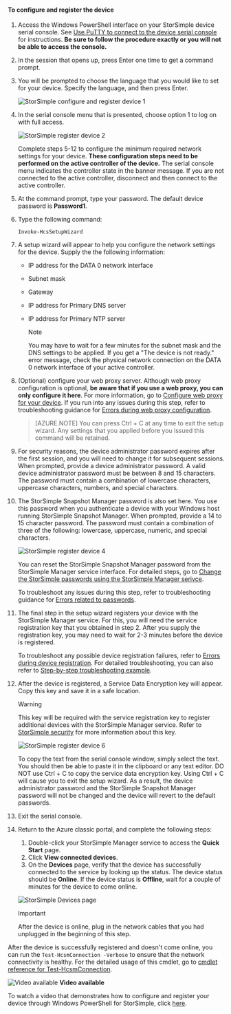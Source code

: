 <!--author=alkohli last changed: 12/01/15-->


#### To configure and register the device
1. Access the Windows PowerShell interface on your StorSimple device serial console. See [Use PuTTY to connect to the device serial console](#use-putty-to-connect-to-the-device-serial-console) for instructions. **Be sure to follow the procedure exactly or you will not be able to access the console.**
2. In the session that opens up, press Enter one time to get a command prompt. 
3. You will be prompted to choose the language that you would like to set for your device. Specify the language, and then press Enter. 
   
    ![StorSimple configure and register device 1](./media/storsimple-configure-and-register-device/HCS_RegisterYourDevice1-include.png)
4. In the serial console menu that is presented, choose option 1 to log on with full access. 
   
    ![StorSimple register device 2](./media/storsimple-configure-and-register-device/HCS_RegisterYourDevice2-include.png)
   
     Complete steps 5-12 to configure the minimum required network settings for your device. **These configuration steps need to be performed on the active controller of the device.** The serial console menu indicates the controller state in the banner message. If you are not connected to the active controller, disconnect and then connect to the active controller.
5. At the command prompt, type your password. The default device password is **Password1**.
6. Type the following command:
   
     `Invoke-HcsSetupWizard` 
7. A setup wizard will appear to help you configure the network settings for the device. Supply the the following information: 
   
   * IP address for the DATA 0 network interface
   * Subnet mask
   * Gateway
   * IP address for Primary DNS server
   * IP address for Primary NTP server
     
     > [!NOTE]
     > You may have to wait for a few minutes for the subnet mask and the DNS settings to be applied. If you get a "The device is not ready." error message, check the physical network connection on the DATA 0 network interface of your active controller.
     > 
8. (Optional) configure your web proxy server. Although web proxy configuration is optional, **be aware that if you use a web proxy, you can only configure it here**. For more information, go to [Configure web proxy for your device](../articles/storsimple/storsimple-configure-web-proxy.md). If you run into any issues during this step, refer to troubleshooting guidance for [Errors during web proxy configuration](../articles/storsimple/storsimple-troubleshoot-deployment.md#errors-during-the-optional-web-proxy-settings).

      > [AZURE.NOTE] You can press Ctrl + C at any time to exit the setup wizard. Any settings that you applied before you issued this command will be retained.

1. For security reasons, the device administrator password expires after the first session, and you will need to change it for subsequent sessions. When prompted, provide a device administrator password. A valid device administrator password must be between 8 and 15 characters. The password must contain a combination of lowercase characters, uppercase characters, numbers, and special characters.
2. The StorSimple Snapshot Manager password is also set here. You use this password when you authenticate a device with your Windows host running StorSimple Snapshot Manager. When prompted, provide a 14 to 15 character password. The password must contain a combination of three of the following: lowercase, uppercase, numeric, and special characters. 
   
   ![StorSimple register device 4](./media/storsimple-configure-and-register-device/HCS_RegisterYourDevice4-include.png)
   
   You can reset the StorSimple Snapshot Manager password from the StorSimple Manager service interface. For detailed steps, go to [Change the StorSimple passwords using the StorSimple Manager serivce](../articles/storsimple/storsimple-change-passwords.md).
   
   To troubleshoot any issues during this step, refer to troubleshooting guidance for [Errors related to passwords](../articles/storsimple/storsimple-troubleshoot-deployment.md#errors-related-to-device-administrator-and-storsimple-snapshot-manager-passwords).
3. The final step in the setup wizard registers your device with the StorSimple Manager service. For this, you will need the service registration key that you obtained in step 2. After you supply the registration key, you may need to wait for 2-3 minutes before the device is registered.
   
   To troubleshoot any possible device registration failures, refer to [Errors during device registration](../articles/storsimple/storsimple-troubleshoot-deployment.md#errors-during-device-registration). For detailed troubleshooting, you can also refer to [Step-by-step troubleshooting example](../articles/storsimple/storsimple-troubleshoot-deployment.md#step-by-step-storsimple-troubleshooting-example).
4. After the device is registered, a Service Data Encryption key will appear. Copy this key and save it in a safe location.
   
   > [!WARNING]
   > This key will be required with the service registration key to register additional devices with the StorSimple Manager service. Refer to [StorSimple security](../articles/storsimple/storsimple-security.md) for more information about this key.
   > 
   > 
   
    ![StorSimple register device 6](./media/storsimple-configure-and-register-device/HCS_RegisterYourDevice6-include.png)
   
    To copy the text from the serial console window, simply select the text. You should then be able to paste it in the clipboard or any text editor. DO NOT use Ctrl + C to copy the service data encryption key. Using Ctrl + C will cause you to exit the setup wizard. As a result, the device administrator password and the StorSimple Snapshot Manager password will not be changed and the device will revert to the default passwords.
5. Exit the serial console.
6. Return to the Azure classic portal, and complete the following steps:
   
   1. Double-click your StorSimple Manager service to access the **Quick Start** page.
   2. Click **View connected devices**.
   3. On the **Devices** page, verify that the device has successfully connected to the service by looking up the status. The device status should be **Online**. If the device status is **Offline**, wait for a couple of minutes for the device to come online.
   
   ![StorSimple Devices page](./media/storsimple-configure-and-register-device/HCS_DevicesPageM-include.png) 
   
   > [!IMPORTANT]
   > After the device is online, plug in the network cables that you had unplugged in the beginning of this step.
   > 
   > 

After the device is successfully registered and doesn't come online, you can run the `Test-HcsmConnection -Verbose` to ensure that the network connectivity is healthy. For the detailed usage of this cmdlet, go to [cmdlet reference for Test-HcsmConnection](https://technet.microsoft.com/library/dn715782.aspx).

![Video available](./media/storsimple-configure-and-register-device/Video_icon.png) **Video available**

To watch a video that demonstrates how to configure and register your device through Windows PowerShell for StorSimple, click [here](https://azure.microsoft.com/documentation/videos/initialize-the-storsimple-appliance/).

